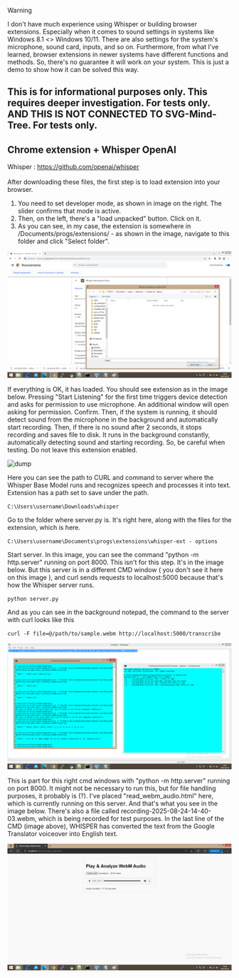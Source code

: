 > [!WARNING]  
> I don't have much experience using Whisper or building browser extensions. Especially when it comes to sound settings in systems like Windows 8.1 <> Windows 10/11. There are also settings for the system's microphone, sound card, inputs, and so on. Furthermore, from what I've learned, browser extensions in newer systems have different functions and methods. So, there's no guarantee it will work on your system. This is just a demo to show how it can be solved this way.

<h2>This is for informational purposes only. This requires deeper investigation. For tests only. AND THIS IS NOT CONNECTED TO SVG-Mind-Tree. For tests only. </h2>

<h2>Chrome extension + Whisper OpenAI</h2>

Whisper : https://github.com/openai/whisper
<br /><br />
After downloading these files, the first step is to load extension into your browser.
1. You need to set developer mode, as shown in image on the right. The slider confirms that mode is active.
2. Then, on the left, there's a "load unpacked" button. Click on it.
3. As you can see, in my case, the extension is somewhere in /Documents/progs/extensions/ - as shown in the image, navigate to this folder and click "Select folder".

![dump](https://github.com/KarolDuracz/SVG-Mind-Tree/blob/main/Voice%20Commands%20Interface/images/load%20extension%20to%20chrome.png?raw=true)

If everything is OK, it has loaded. You should see extension as in the image below. Pressing "Start Listening" for the first time triggers device detection and asks for permission to use microphone. An additional window will open asking for permission. Confirm. Then, if the system is running, it should detect sound from the microphone in the background and automatically start recording. Then, if there is no sound after 2 seconds, it stops recording and saves file to disk. It runs in the background constantly, automatically detecting sound and starting recording. So, be careful when testing. Do not leave this extension enabled.

![dump](https://github.com/KarolDuracz/SVG-Mind-Tree/blob/main/Voice%20Commands%20Interface/images/in%20work.png?raw=true)

Here you can see the path to CURL and command to server where the Whisper Base Model runs and recognizes speech and processes it into text. Extension has a path set to save under the path.

```
C:\Users\username\Downloads\whisper
```

Go to the folder where server.py is. It's right here, along with the files for the extension, which is here.

```
C:\Users\username\Documents\progs\extensions\whisper-ext - options
```

Start server. In this image, you can see the command "python -m http.server" running on port 8000. This isn't for this step. It's in the image below. But this server is in a different CMD window ( you don't see it here on this image ), and curl sends requests to localhost:5000 because that's how the Whisper server runs.

```
python server.py
```

And as you can see in the background notepad, the command to the server with curl looks like this

```
curl -F file=@/path/to/sample.webm http://localhost:5000/transcribe
```

![dump](https://github.com/KarolDuracz/SVG-Mind-Tree/blob/main/Voice%20Commands%20Interface/images/whisper%20server%20commands%20transcription.png?raw=true)

This is part for this right cmd windows with "python -m http.server" running on port 8000. It might not be necessary to run this, but for file handling purposes, it probably is (?). I've placed "read_webm_audio.html" here, which is currently running on this server. And that's what you see in the image below. There's also a file called recording-2025-08-24-14-40-03.webm, which is being recorded for test purposes. In the last line of the CMD (image above), WHISPER has converted the text from the Google Translator voiceover into English text.

![dump](https://github.com/KarolDuracz/SVG-Mind-Tree/blob/main/Voice%20Commands%20Interface/images/read%20webm%20audio.png?raw=true)

